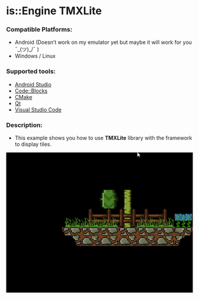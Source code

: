 # is::Engine TMXLite
### Compatible Platforms:
- Android (Doesn’t work on my emulator yet but maybe it will work for you ¯\_(ツ)_/¯ )
- Windows / Linux

### Supported tools:
- [Android Studio](https://github.com/Is-Daouda/is-Engine#-android-studio)
- [Code::Blocks](https://github.com/Is-Daouda/is-Engine#-codeblocks)
- [CMake](https://github.com/Is-Daouda/is-Engine#-cmake)
- [Qt](https://github.com/Is-Daouda/is-Engine#-qt-creator)
- [Visual Studio Code](https://github.com/Is-Daouda/is-Engine#-visual-studio-code)

### Description:
- This example shows you how to use **TMXLite** library with the framework to display tiles.

![image 1](./images/image_1.png)